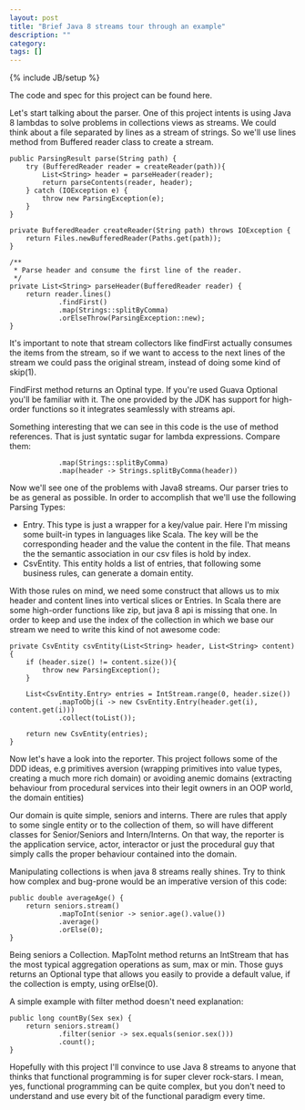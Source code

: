 ```yaml
---
layout: post
title: "Brief Java 8 streams tour through an example"
description: ""
category: 
tags: []
---
```

{% include JB/setup %}

The code and spec for this project can be found here.

Let's start talking about the parser. One of this project intents is using Java 8 lambdas to solve problems in collections views as streams. We could think about a file separated by lines as a stream of strings. So we'll use lines method from Buffered reader class to create a stream.

    public ParsingResult parse(String path) {
        try (BufferedReader reader = createReader(path)){
            List<String> header = parseHeader(reader);
            return parseContents(reader, header);
        } catch (IOException e) {
            throw new ParsingException(e);
        }
    }

    private BufferedReader createReader(String path) throws IOException {
        return Files.newBufferedReader(Paths.get(path));
    }

    /**
     * Parse header and consume the first line of the reader.
     */
    private List<String> parseHeader(BufferedReader reader) {
        return reader.lines()
                .findFirst()
                .map(Strings::splitByComma)
                .orElseThrow(ParsingException::new);
    }
    
It's important to note that stream collectors like findFirst actually consumes the items from the stream, so if we want to access to the next lines of the stream we could pass the original stream, instead of doing some kind of skip(1).

FindFirst method returns an Optinal<T> type. If you're used Guava Optional you'll be familiar with it. The one provided by the JDK has support for high-order functions so it integrates seamlessly with streams api.

Something interesting that we can see in this code is the use of method references. That is just syntatic sugar for lambda expressions. Compare them:

                .map(Strings::splitByComma)
                .map(header -> Strings.splitByComma(header))
              
Now we'll see one of the problems with Java8 streams. Our parser tries to be as general as possible. In order to accomplish that we'll use the following Parsing Types:

* Entry. This type is just a wrapper for a key/value pair. Here I'm missing some built-in types in languages like Scala. The key will be the corresponding header and the value the content in the file. That means the the semantic association in our csv files is hold by index. 
* CsvEntity. This entity holds a list of entries, that following some business rules, can generate a domain entity.

With those rules on mind, we need some construct that allows us to mix header and content lines into vertical slices or Entries. In Scala there are some high-order functions like zip, but java 8 api is missing that one. In order to keep and use the index of the collection in which we base our stream we need to write this kind of not awesome code:

    private CsvEntity csvEntity(List<String> header, List<String> content) {
        if (header.size() != content.size()){
            throw new ParsingException();
        }

        List<CsvEntity.Entry> entries = IntStream.range(0, header.size())
                .mapToObj(i -> new CsvEntity.Entry(header.get(i), content.get(i)))
                .collect(toList());

        return new CsvEntity(entries);
    }
    
Now let's have a look into the reporter. This project follows some of the DDD ideas, e.g primitives aversion (wrapping primitives into value types, creating a much more rich domain) or avoiding anemic domains (extracting behaviour from procedural services into their legit owners in an OOP world, the domain entities)

Our domain is quite simple, seniors and interns. There are rules that apply to some single entity or to the collection of them, so will have different classes for Senior/Seniors and Intern/Interns. On that way, the reporter is the application service, actor, interactor or just the procedural guy that simply calls the proper behaviour contained into the domain.

Manipulating collections is when java 8 streams really shines. Try to think how complex and bug-prone would be an imperative version of this code:

	public double averageAge() {
        return seniors.stream()
                .mapToInt(senior -> senior.age().value())
                .average()
                .orElse(0);
    }

Being seniors a Collection<Senior>. MapToInt method returns an IntStream that has the most typical aggregation operations as sum, max or min. Those guys returns an Optional type that allows you easily to provide a default value, if the collection is empty, using orElse(0).

A simple example with filter method doesn't need explanation:

    public long countBy(Sex sex) {
        return seniors.stream()
                .filter(senior -> sex.equals(senior.sex()))
                .count();
    }
    
Hopefully with this project I'll convince to use Java 8 streams to anyone that thinks that functional programming is for super clever rock-stars. I mean, yes, functional programming can be quite complex, but you don't need to understand and use every bit of the functional paradigm every time.





 
